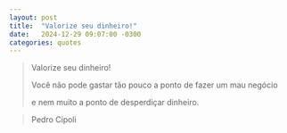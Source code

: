 ```yaml
---
layout: post
title:  "Valorize seu dinheiro!"
date:   2024-12-29 09:07:00 -0300
categories: quotes
---
```


>Valorize seu dinheiro!
>
>Você não pode gastar tão pouco a ponto de fazer um mau negócio 
>
>e nem muito a ponto de desperdiçar dinheiro.

>Pedro Cipoli
